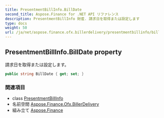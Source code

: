 ```yaml
---
title: PresentmentBillInfo.BillDate
second_title: Aspose.Finance for .NET API リファレンス
description: PresentmentBillInfo 財産. 請求日を取得または設定します
type: docs
weight: 50
url: /ja/net/aspose.finance.ofx.billerdelivery/presentmentbillinfo/billdate/
---
```

## PresentmentBillInfo.BillDate property

請求日を取得または設定します。

```csharp
public string BillDate { get; set; }
```

### 関連項目

* class [PresentmentBillInfo](../)
* 名前空間 [Aspose.Finance.Ofx.BillerDelivery](../../presentmentbillinfo/)
* 組み立て [Aspose.Finance](../../../)


